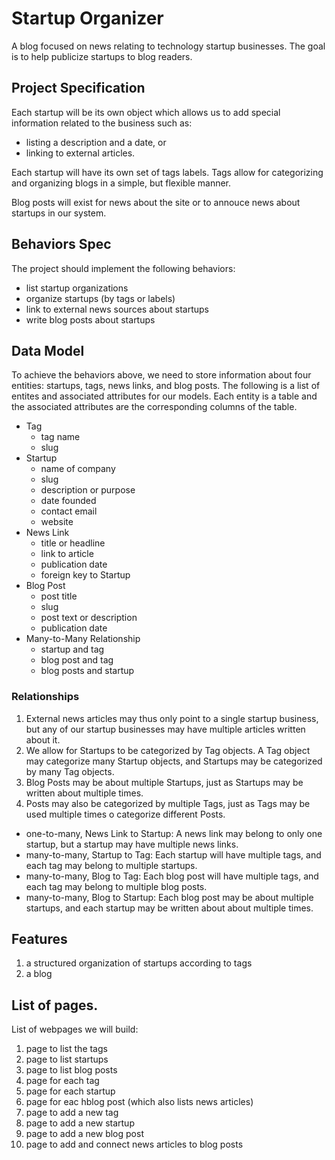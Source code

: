 # Startup Organizer
A blog focused on news relating to technology startup businesses.
The goal is to help publicize startups to blog readers.

## Project Specification
Each startup will be its own object which allows us to add special
information related to the business such as:
- listing a description and a date, or
- linking to external articles.

Each startup will have its own set of tags labels.
Tags allow for categorizing and organizing blogs in a simple, but
flexible manner.

Blog posts will exist for news about the site or to annouce news about
startups in our system.

## Behaviors Spec
The project should implement the following behaviors:
- list startup organizations
- organize startups (by tags or labels)
- link to external news sources about startups
- write blog posts about startups

## Data Model
To achieve the behaviors above, we need to store information about
four entities: startups, tags, news links, and blog posts.
The following is a list of entites and associated attributes for our
models. Each entity is a table and the associated attributes are the
corresponding columns of the table.
- Tag
  - tag name
  - slug
- Startup
  - name of company
  - slug
  - description or purpose
  - date founded
  - contact email
  - website
- News Link
  - title or headline
  - link to article
  - publication date
  - foreign key to Startup
- Blog Post
  - post title
  - slug
  - post text or description
  - publication date
- Many-to-Many Relationship
  - startup and tag
  - blog post and tag
  - blog posts and startup

### Relationships
1) External news articles may thus only point to a single startup
business, but any of our startup businesses may have multiple articles
written about it.
2) We allow for Startups to be categorized by Tag objects. A Tag
object may categorize many Startup objects, and Startups may be
categorized by many Tag objects.
3) Blog Posts may be about multiple Startups, just as Startups may be
written about multiple times.
4) Posts may also be categorized by multiple Tags, just as Tags may be
used multiple times o categorize different Posts.


- one-to-many, News Link to Startup: A news link
may belong to only one startup, but a startup may have multiple news
links.
- many-to-many, Startup to Tag: Each startup will have multiple tags,
and each tag may belong to multiple startups.
- many-to-many, Blog to Tag: Each blog post will have multiple tags,
and each tag may belong to multiple blog posts.
- many-to-many, Blog to Startup: Each blog post may be about multiple
startups, and each startup may be written about about multiple times.


## Features
1. a structured organization of startups according to tags
2. a blog

## List of pages.
List of webpages we will build:
1. page to list the tags
2. page to list startups
3. page to list blog posts
4. page for each tag
5. page for each startup
6. page for eac hblog post (which also lists news articles)
7. page to add a new tag
8. page to add a new startup
9. page to add a new blog post
10. page to add and connect news articles to blog posts